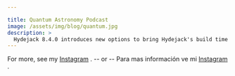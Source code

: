 ```yaml
---

title: Quantum Astronomy Podcast
image: /assets/img/blog/quantum.jpg
description: >
  Hydejack 8.4.0 introduces new options to bring Hydejack's build time in line with other Jekyll themes. 
---
```






For more, see my [Instagram](https://www.instagram.com/strangepulsar/) .
    -- or --
Para mas información ve mi [Instagram](https://www.instagram.com/strangepulsar/) .